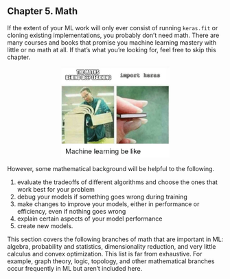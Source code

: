 ## Chapter 5. Math

If the extent of your ML work will only ever consist of running `keras.fit` or cloning existing implementations, you probably don’t need math. There are many courses and books that promise you machine learning mastery with little or no math at all. If that’s what you’re looking for, feel free to skip this chapter.


<center>
	<img src="images/image17.jpg" width="50%" alt="Math for ML" title="image_tooltip">
</center>

However, some mathematical background will be helpful to the following. 

1. evaluate the tradeoffs of different algorithms and choose the ones that work best for your problem
2. debug your models if something goes wrong during training
3. make changes to improve your models, either in performance or efficiency, even if nothing goes wrong
4. explain certain aspects of your model performance
5. create new models.

This section covers the following branches of math that are important in ML: algebra, probability and statistics, dimensionality reduction, and very little calculus and convex optimization. This list is far from exhaustive. For example, graph theory, logic, topology, and other mathematical branches occur frequently in ML but aren’t included here.